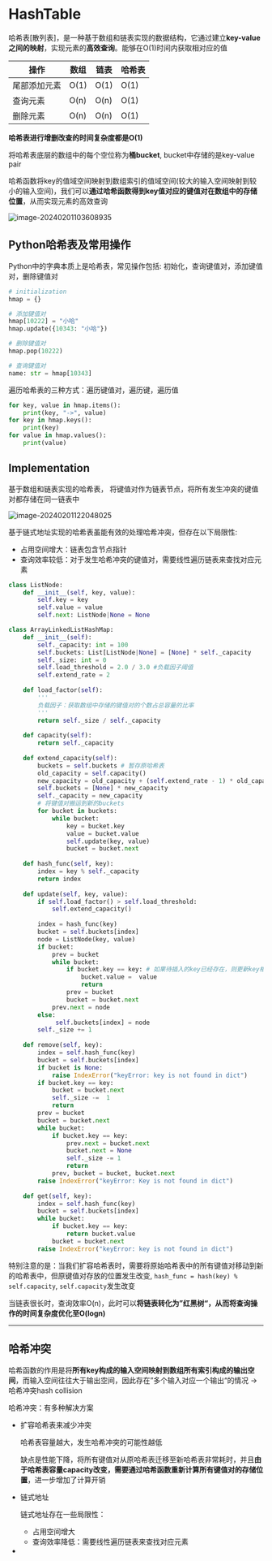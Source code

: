 # HashTable

哈希表[散列表]，是一种基于数组和链表实现的数据结构，它通过建立**key-value之间的映射**，实现元素的**高效查询**。能够在O(1)时间内获取相对应的值

| 操作         | 数组 | 链表 | 哈希表 |
| ------------ | ---- | ---- | ------ |
| 尾部添加元素 | O(1) | O(1) | O(1)   |
| 查询元素     | O(n) | O(n) | O(1)   |
| 删除元素     | O(n) | O(n) | O(1)   |

**哈希表进行增删改查的时间复杂度都是O(1)**

将哈希表底层的数组中的每个空位称为**桶bucket**, bucket中存储的是key-value pair

哈希函数将key的值域空间映射到数组索引的值域空间(较大的输入空间映射到较小的输入空间)，我们可以**通过哈希函数得到key值对应的键值对在数组中的存储位置**，从而实现元素的高效查询

![image-20240201103608935](C:\Users\lenovo\AppData\Roaming\Typora\typora-user-images\image-20240201103608935.png)

## Python哈希表及常用操作

Python中的字典本质上是哈希表，常见操作包括: 初始化，查询键值对，添加键值对，删除键值对

```python
# initialization
hmap = {}

# 添加键值对
hmap[10222] = "小哈"
hmap.update({10343: "小哈"})

# 删除键值对
hmap.pop(10222)

# 查询键值对
name: str = hmap[10343]
```

遍历哈希表的三种方式：遍历键值对，遍历键，遍历值

```python
for key, value in hmap.items():
    print(key, "->", value)
for key in hmap.keys():
    print(key)
for value in hmap.values():
    print(value)
```

## Implementation

基于数组和链表实现的哈希表， 将键值对作为链表节点，将所有发生冲突的键值对都存储在同一链表中

![image-20240201122048025](C:\Users\lenovo\AppData\Roaming\Typora\typora-user-images\image-20240201122048025.png)

基于链式地址实现的哈希表虽能有效的处理哈希冲突，但存在以下局限性:

- 占用空间增大：链表包含节点指针
- 查询效率较低：对于发生哈希冲突的键值对，需要线性遍历链表来查找对应元素

```python
class ListNode:
    def __init__(self, key, value):
        self.key = key
        self.value = value
        self.next: ListNode|None = None

class ArrayLinkedListHashMap:
    def __init__(self):
        self._capacity: int = 100
        self.buckets: List[ListNode|None] = [None] * self._capacity
        self._size: int = 0
        self.load_threshold = 2.0 / 3.0 #负载因子阈值
        self.extend_rate = 2
    
    def load_factor(self):
        '''
        负载因子：获取数组中存储的键值对的个数占总容量的比率
        '''
        return self._size / self._capacity
    
    def capacity(self):
        return self._capacity
   	
    def extend_capacity(self):
        buckets = self.buckets # 暂存原哈希表
        old_capacity = self.capacity()
        new_capacity = old_capacity + (self.extend_rate - 1) * old_capacity
        self.buckets = [None] * new_capacity
        self._capacity = new_capacity
        # 将键值对搬运到新的buckets
        for bucket in buckets:
            while bucket:
                key = bucket.key
                value = bucket.value
                self.update(key, value)
                bucket = bucket.next
    
    def hash_func(self, key):
        index = key % self._capacity
        return index
    
    def update(self, key, value):
        if self.load_factor() > self.load_threshold:
            self.extend_capacity()
        
        index = hash_func(key)
        bucket = self.buckets[index]
        node = ListNode(key, value)
        if bucket:
            prev = bucket
            while bucket:
                if bucket.key == key: # 如果待插入的key已经存在，则更新key相对应的value值并返回
                    bucket.value =  value
                    return
                prev = bucket
                bucket = bucket.next
            prev.next = node
        else:
             self.buckets[index] = node
        self._size += 1
    
    def remove(self, key):
        index = self.hash_func(key)
        bucket = self.buckets[index]
        if bucket is None:
            raise IndexError("keyError: key is not found in dict")
        if bucket.key == key:
            bucket = bucket.next
            self._size -=  1
            return
        prev = bucket
        bucket = bucket.next
        while bucket:
            if bucket.key == key:
                prev.next = bucket.next
                bucket.next = None
                self._size -= 1
                return
            prev, bucket = bucket, bucket.next
        raise IndexError("keyError: Key is not found in dict")
        
    def get(self, key):
        index = self.hash_func(key)
        bucket = self.buckets[index]
        while bucket:
            if bucket.key == key:
                return bucket.value
            bucket = bucket.next
        raise IndexError("keyError: key is not found in dict")
```

特别注意的是：当我们扩容哈希表时，需要将原始哈希表中的所有键值对移动到新的哈希表中，但原键值对存放的位置发生改变, `hash_func = hash(key) % self.capacity`, `self.capacity`发生改变

当链表很长时，查询效率O(n)，此时可以**将链表转化为”红黑树“，从而将查询操作的时间复杂度优化至O(logn)**

-------

## 哈希冲突

哈希函数的作用是将**所有key构成的输入空间映射到数组所有索引构成的输出空间**，而输入空间往往大于输出空间，因此存在”多个输入对应一个输出“的情况 -> 哈希冲突hash collision

哈希冲突：有多种解决方案

- 扩容哈希表来减少冲突

  哈希表容量越大，发生哈希冲突的可能性越低

  缺点是性能下降，将所有键值对从原哈希表迁移至新哈希表非常耗时，并且**由于哈希表容量capacity改变，需要通过哈希函数重新计算所有键值对的存储位置**，进一步增加了计算开销

- 链式地址

  链式地址存在一些局限性：

  - 占用空间增大
  - 查询效率降低：需要线性遍历链表来查找对应元素

- 

